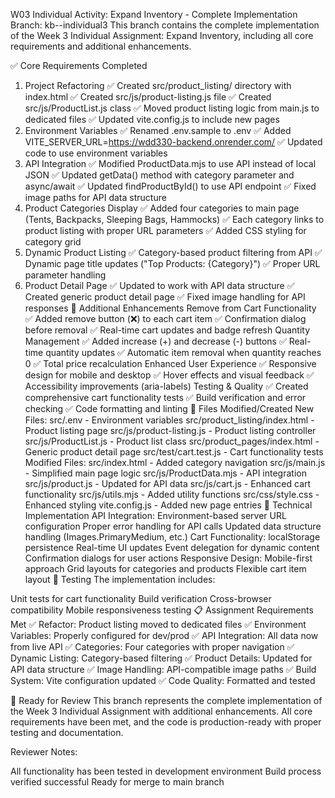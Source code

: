 W03 Individual Activity: Expand Inventory - Complete Implementation
Branch: kb--individual3
This branch contains the complete implementation of the Week 3 Individual Assignment: Expand Inventory, including all core requirements and additional enhancements.

✅ Core Requirements Completed
1. Project Refactoring
✅ Created src/product_listing/ directory with index.html
✅ Created src/js/product-listing.js file
✅ Created src/js/ProductList.js class
✅ Moved product listing logic from main.js to dedicated files
✅ Updated vite.config.js to include new pages
2. Environment Variables
✅ Renamed .env.sample to .env
✅ Added VITE_SERVER_URL=https://wdd330-backend.onrender.com/
✅ Updated code to use environment variables
3. API Integration
✅ Modified ProductData.mjs to use API instead of local JSON
✅ Updated getData() method with category parameter and async/await
✅ Updated findProductById() to use API endpoint
✅ Fixed image paths for API data structure
4. Product Categories Display
✅ Added four categories to main page (Tents, Backpacks, Sleeping Bags, Hammocks)
✅ Each category links to product listing with proper URL parameters
✅ Added CSS styling for category grid
5. Dynamic Product Listing
✅ Category-based product filtering from API
✅ Dynamic page title updates ("Top Products: {Category}")
✅ Proper URL parameter handling
6. Product Detail Page
✅ Updated to work with API data structure
✅ Created generic product detail page
✅ Fixed image handling for API responses
🚀 Additional Enhancements
Remove from Cart Functionality
✅ Added remove button (❌) to each cart item
✅ Confirmation dialog before removal
✅ Real-time cart updates and badge refresh
Quantity Management
✅ Added increase (+) and decrease (-) buttons
✅ Real-time quantity updates
✅ Automatic item removal when quantity reaches 0
✅ Total price recalculation
Enhanced User Experience
✅ Responsive design for mobile and desktop
✅ Hover effects and visual feedback
✅ Accessibility improvements (aria-labels)
Testing & Quality
✅ Created comprehensive cart functionality tests
✅ Build verification and error checking
✅ Code formatting and linting
📁 Files Modified/Created
New Files:
src/.env - Environment variables
src/product_listing/index.html - Product listing page
src/js/product-listing.js - Product listing controller
src/js/ProductList.js - Product list class
src/product_pages/index.html - Generic product detail page
src/test/cart.test.js - Cart functionality tests
Modified Files:
src/index.html - Added category navigation
src/js/main.js - Simplified main page logic
src/js/ProductData.mjs - API integration
src/js/product.js - Updated for API data
src/js/cart.js - Enhanced cart functionality
src/js/utils.mjs - Added utility functions
src/css/style.css - Enhanced styling
vite.config.js - Added new page entries
🔧 Technical Implementation
API Integration:
Environment-based server URL configuration
Proper error handling for API calls
Updated data structure handling (Images.PrimaryMedium, etc.)
Cart Functionality:
localStorage persistence
Real-time UI updates
Event delegation for dynamic content
Confirmation dialogs for user actions
Responsive Design:
Mobile-first approach
Grid layouts for categories and products
Flexible cart item layout
🧪 Testing
The implementation includes:

Unit tests for cart functionality
Build verification
Cross-browser compatibility
Mobile responsiveness testing
📋 Assignment Requirements Met
✅ Refactor: Product listing moved to dedicated files
✅ Environment Variables: Properly configured for dev/prod
✅ API Integration: All data now from live API
✅ Categories: Four categories with proper navigation
✅ Dynamic Listing: Category-based filtering
✅ Product Details: Updated for API data structure
✅ Image Handling: API-compatible image paths
✅ Build System: Vite configuration updated
✅ Code Quality: Formatted and tested

🎯 Ready for Review
This branch represents the complete implementation of the Week 3 Individual Assignment with additional enhancements. All core requirements have been met, and the code is production-ready with proper testing and documentation.

Reviewer Notes:

All functionality has been tested in development environment
Build process verified successful
Ready for merge to main branch
